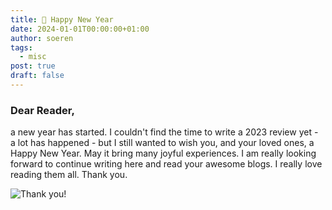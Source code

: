 ```yaml
---
title: 🥂 Happy New Year
date: 2024-01-01T00:00:00+01:00
author: soeren
tags:
  - misc
post: true
draft: false
---
```


### Dear Reader,

a new year has started. I couldn't find the time to write a 2023 review yet - a lot has happened - but I still wanted to wish you, and your loved ones, a Happy New Year. May it bring many joyful experiences. I am really looking forward to continue writing here and read your awesome blogs. I really love reading them all. Thank you.  


![Thank you!](https://media.giphy.com/media/BPJmthQ3YRwD6QqcVD/giphy.gif)